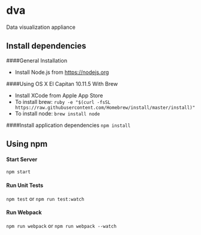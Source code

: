 # dva

Data visualization appliance

## Install dependencies

####General Installation
* Install Node.js from https://nodejs.org

####Using OS X El Capitan 10.11.5 With Brew
* Install XCode from Apple App Store
* To install brew: `ruby -e "$(curl -fsSL https://raw.githubusercontent.com/Homebrew/install/master/install)"`
* To install node: `brew install node`

####Install application dependencies 
`npm install`



## Using npm

#### Start Server
`npm start`

#### Run Unit Tests
`npm test` or `npm run test:watch`

#### Run Webpack
`npm run webpack` or `npm run webpack --watch`
